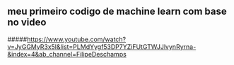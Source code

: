 ## meu primeiro codigo de machine learn com base no video 
#####https://www.youtube.com/watch?v=JyGGMyR3x5I&list=PLMdYygf53DP7YZiFUtGTWJJlvynRyrna-&index=4&ab_channel=FilipeDeschamps
